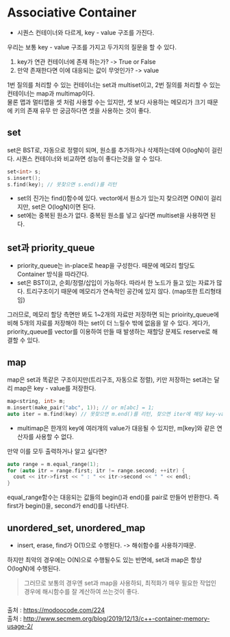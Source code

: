 # Associative Container
-  시퀀스 컨테이너와 다르게, key - value 구조를 가진다.

우리는 보통 key - value 구조를 가지고 두가지의 질문을 할 수 있다.
1. key가 연관 컨테이너에 존재 하는가? -> True or False
2. 만약 존재한다면 이에 대응되는 값이 무엇인가? -> value  

1번 질의를 처리할 수 있는 컨테이너는 set과 multiset이고, 2번 질의를 처리할 수 있는 컨테이너는 map과 multimap이다.  
물론 맵과 멀티맵을 셋 처럼 사용할 수는 있지만, 셋 보다 사용하는 메모리가 크기 때문에 키의 존재 유무 만 궁금하다면 셋을 사용하는 것이 좋다.  

## set
set은 BST로, 자동으로 정렬이 되며, 원소를 추가하거나 삭제하는데에 O(logN)이 걸린다. 시퀀스 컨테이너와 비교하면 성능이 좋다는것을 알 수 있다.

```cpp
set<int> s;
s.insert();
s.find(key); // 못찾으면 s.end()를 리턴
```
- set의 진가는 find()함수에 있다. vector에서 원소가 있는지 찾으려면 O(N)이 걸리지만, set은 O(logN)이면 된다.  
- set에는 중복된 원소가 없다. 중복된 원소를 넣고 싶다면 multiset을 사용하면 된다.  

## set과 priority_queue
- priority_queue는 in-place로 heap을 구성한다. 때문에 메모리 할당도 Container 방식을 따라간다.
- set은 BST이고, 순회/정렬/삽입이 가능하다. 따라서 한 노드가 들고 있는 자료가 많다. 트리구조이기 때문에 메모리가 연속적인 공간에 있지 않다. (map또한 트리형태임)

그러므로, 메모리 할당 측면만 봐도 1~2개의 자료만 저장하면 되는 prioirity_queue에 비해 5개의 자료를 저장해야 하는 set이 더 느릴수 밖에 없음을 알 수 있다. 게다가, priority_queue를 vector를 이용하여 만들 때 발생하는 재할당 문제도 reserve로 해결할 수 있다. 

## map
map은 set과 똑같은 구조이지만(트리구조, 자동으로 정렬), 키만 저장하는 set과는 달리 map은 key - value를 저장한다.

```cpp
map<string, int> m;
m.insert(make_pair("abc", 1)); // or m[abc] = 1;
auto iter = m.find(key) // 못찾으면 m.end()를 리턴, 찾으면 iter에 해당 key-value 저장
```

- multimap은 한개의 key에 여러개의 value가 대응될 수 있지만, m[key]와 같은 연산자를 사용할 수 없다.  

만약 이를 모두 출력하거나 알고 싶다면?  
```cpp
auto range = m.equal_range(1);
for (auto itr = range.first; itr != range.second; ++itr) {
  cout << itr->first << " : " << itr->second << " " << endl;
}
```
equal_range함수는 대응되는 값들의 begin()과 end()를 pair로 만들어 반환한다. 즉 first가 begin()을, second가 end()를 나타낸다.  

## unordered_set, unordered_map
- insert, erase, find가 O(1)으로 수행된다. -> 해쉬함수를 사용하기때문.  

하지만 최악의 경우에는 O(N)으로 수행될수도 있는 반면에, set과 map은 항상 O(logN)에 수행된다.  

> 그러므로 보통의 경우엔 set과 map을 사용하되, 최적화가 매우 필요한 작업인 경우에 해시함수를 잘 계산하여 쓰는것이 좋다.  



### 
출처 : https://modoocode.com/224  
출처 : http://www.secmem.org/blog/2019/12/13/c++-container-memory-usage-2/
